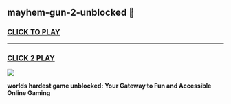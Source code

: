 
## mayhem-gun-2-unblocked 👋
<h3>
<a href="https://premium.freeplayer.one?title=mayhem-gun-2-unblocked&ref=14F">CLICK TO PLAY</a></h3>
<hr>

<h3>
<a href="https://premium.freeplayer.one?title=mayhem-gun-2-unblocked&ref=14F">CLICK 2 PLAY</a>
  
</h3>

<a href="https://premium.freeplayer.one?title=mayhem-gun-2-unblocked&ref=12F/"><img src="https://clearcache.store/games.png"></a>


**worlds hardest game unblocked: Your Gateway to Fun and Accessible Online Gaming**
